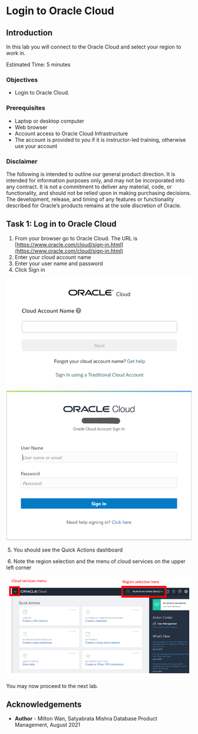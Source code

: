 # Login to Oracle Cloud #

## Introduction

In this lab you will connect to the Oracle Cloud and select your region to work in.

Estimated Time: 5 minutes

### Objectives

* Login to Oracle Cloud.

### Prerequisites

* Laptop or desktop computer
* Web browser
* Account access to Oracle Cloud Infrastructure
* The account is provided to you if it is instructor-led training, otherwise use your account

### Disclaimer
The following is intended to outline our general product direction. It is intended for information purposes only, and may not be incorporated into any contract. It is not a commitment to deliver any material, code, or functionality, and should not be relied upon in making purchasing decisions. The development, release, and timing of any features or functionality described for Oracle’s products remains at the sole discretion of Oracle.


## Task 1: Log in to Oracle Cloud ##

1. From your browser go to Oracle Cloud. The URL is [https://www.oracle.com/cloud/sign-in.html](https://www.oracle.com/cloud/sign-in.html)
2. Enter your cloud account name
3. Enter your user name and password
4. Click Sign in


![](./images/cloud-sign-in.png)

![](./images/username-signin.png)


​	5. You should see the Quick Actions dashboard

​	6. Note the region selection and the menu of cloud services on the upper left corner

![](./images/menu-and-region-selection.png)

You may now proceed to the next lab.



## Acknowledgements ##

- **Author** - Milton Wan, Satyabrata Mishra Database Product Management, August 2021

